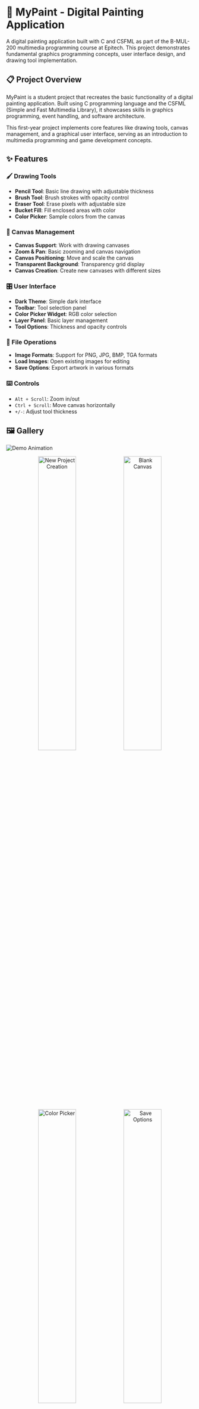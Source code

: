 # 🎨 MyPaint - Digital Painting Application

A digital painting application built with C and CSFML as part of the B-MUL-200 multimedia programming course at Epitech. This project demonstrates fundamental graphics programming concepts, user interface design, and drawing tool implementation.

## 📋 Project Overview

MyPaint is a student project that recreates the basic functionality of a digital painting application. Built using C programming language and the CSFML (Simple and Fast Multimedia Library), it showcases skills in graphics programming, event handling, and software architecture.

This first-year project implements core features like drawing tools, canvas management, and a graphical user interface, serving as an introduction to multimedia programming and game development concepts.

## ✨ Features

### 🖌️ Drawing Tools
- **Pencil Tool**: Basic line drawing with adjustable thickness
- **Brush Tool**: Brush strokes with opacity control
- **Eraser Tool**: Erase pixels with adjustable size
- **Bucket Fill**: Fill enclosed areas with color
- **Color Picker**: Sample colors from the canvas

### 🎨 Canvas Management
- **Canvas Support**: Work with drawing canvases
- **Zoom & Pan**: Basic zooming and canvas navigation
- **Canvas Positioning**: Move and scale the canvas
- **Transparent Background**: Transparency grid display
- **Canvas Creation**: Create new canvases with different sizes

### 🎛️ User Interface
- **Dark Theme**: Simple dark interface
- **Toolbar**: Tool selection panel
- **Color Picker Widget**: RGB color selection
- **Layer Panel**: Basic layer management
- **Tool Options**: Thickness and opacity controls

### 💾 File Operations
- **Image Formats**: Support for PNG, JPG, BMP, TGA formats
- **Load Images**: Open existing images for editing
- **Save Options**: Export artwork in various formats

### ⌨️ Controls
- `Alt + Scroll`: Zoom in/out
- `Ctrl + Scroll`: Move canvas horizontally
- `+/-`: Adjust tool thickness

## 🖼️ Gallery

![Demo Animation](screenshots/demo.gif)

<div align="center">
  <img src="screenshots/new-project.png" alt="New Project Creation" width="45%">
  <img src="screenshots/blank-canvas.png" alt="Blank Canvas" width="45%">
</div>

<div align="center">
  <img src="screenshots/color.png" alt="Color Picker" width="45%">
  <img src="screenshots/save-as.png" alt="Save Options" width="45%">
</div>

## 🚀 Installation

### Prerequisites

Before building MyPaint, ensure you have the following dependencies installed:

**Ubuntu/Debian:**
```bash
sudo apt-get update
sudo apt-get install build-essential gcc libcsfml-dev libsfml-dev
```

**Fedora/CentOS:**
```bash
sudo dnf install gcc make CSFML-devel SFML-devel
```

**Arch Linux:**
```bash
sudo pacman -S gcc make csfml sfml
```

### Building from Source

1. **Clone the repository:**
   ```bash
   git clone https://github.com/your-username/paint.git
   cd paint
   ```

2. **Build the application:**
   ```bash
   make
   ```

3. **Run MyPaint:**
   ```bash
   ./my_paint
   ```

## 🎯 Usage

### Getting Started

1. **Launch the application:**
   ```bash
   ./my_paint
   ```

2. **Create a new canvas:**
   - Use the File menu to create a new project
   - Choose from preset canvas sizes or create custom dimensions
   - Select your preferred background color

3. **Select drawing tools:**
   - Click on tools in the left toolbar
   - Adjust thickness and opacity in the tool options panel
   - Use the color picker to choose your colors

4. **Save your work:**
   - Use File > Save As to export in various formats
   - Choose from PNG, JPG, BMP, or TGA formats

### Key Features

- **Canvas Navigation**: Use Alt+Scroll for zooming, Ctrl+Scroll for panning
- **Tool Settings**: Adjust brush thickness and opacity
- **Color Selection**: Use the color picker to choose drawing colors
- **Basic Layer Support**: Simple layer management functionality

## 🔧 Build Instructions

### Standard Build

To compile the project:
```bash
make
```

### Clean and Rebuild

To clean object files and rebuild:
```bash
make clean
make
```

### Running Tests

To run the test suite:
```bash
make tests_run
```

### Code Style Check

To check coding style (Epitech norm):
```bash
make style
```

## 📦 Dependencies

### Core Libraries
- **CSFML**: Simple and Fast Multimedia Library for C
  - `libcsfml-system`
  - `libcsfml-window`
  - `libcsfml-graphics`
  - `libcsfml-network`
  - `libcsfml-audio`

### System Dependencies
- **GCC**: GNU Compiler Collection
- **Make**: Build automation tool
- **Math Library**: `libm` for mathematical operations

### Development Dependencies
- **Criterion**: Unit testing framework (for testing)
- **gcovr**: Code coverage reporting (for testing)

### Asset Requirements
- OpenSans font (`assets/opensans.ttf`)
- Tool icons and UI assets (PNG format)
- Transparency grid texture

## 📄 License

This project is licensed under the MIT License - see the [LICENSE.md](LICENSE.md) file for details.

```
MIT License

Copyright (c) 2024 TekyoDrift

Permission is hereby granted, free of charge, to any person obtaining a copy
of this software and associated documentation files (the "Software"), to deal
in the Software without restriction, including without limitation the rights
to use, copy, modify, merge, publish, distribute, sublicense, and/or sell
copies of the Software, and to permit persons to whom the Software is
furnished to do so, subject to the following conditions:

The above copyright notice and this permission notice shall be included in all
copies or substantial portions of the Software.
```

## 🤝 Contributing

This is a student project, but contributions and improvements are welcome! 

### How to Contribute

1. **Fork the repository**
2. **Create a feature branch** (`git checkout -b feature/new-feature`)
3. **Commit your changes** (`git commit -m 'Add new feature'`)
4. **Push to the branch** (`git push origin feature/new-feature`)
5. **Open a Pull Request**

### Development Guidelines

- Follow the Epitech coding style (use `make style` to check)
- Comment your code appropriately
- Test new features before submitting

## 📧 Contact

**Project Maintainer:** Mallory Scotton  
**Email:** [mscotton.pro@gmail.com](mailto:mscotton.pro@gmail.com)

**Project Contributors:**
- Mallory Scotton - [mallory.scotton@epitech.eu](mailto:mallory.scotton@epitech.eu)
- Hugo Cathelain - [hugo.cathelain@epitech.eu](mailto:hugo.cathelain@epitech.eu)

**Project Information:**
- **Institution:** Epitech
- **Year:** 2024
- **Course:** B-MUL-200 (Multimedia Programming)

---

*Made with ❤️ and lots of learning* ✨

A first-year project exploring graphics programming, C language, and CSFML. This paint application demonstrates fundamental concepts in multimedia programming and user interface development.
